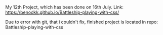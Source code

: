 My 12th Project, which has been done on 16th July. Link: https://benodkk.github.io/Battleship-playing-with-css/

Due to error with git, that i couldn't fix, finished project is located in repo: Battleship-playing-with-css
